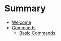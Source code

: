 # Summary

- [Welcome](./Welcome.md)
- [Commands](../Commands/Commands.md)
    - [Basic Commands](../Commands/SlashCommands/Basic.md)